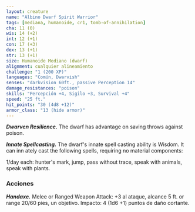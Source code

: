 ```yaml
---
layout: creature
name: "Albino Dwarf Spirit Warrior"
tags: [mediana, humanoide, cr1, tomb-of-annihilation]
cha: 11 (0)
wis: 14 (+2)
int: 12 (+1)
con: 17 (+3)
dex: 13 (+1)
str: 13 (+1)
size: Humanoide Mediano (dwarf)
alignment: cualquier alineamiento
challenge: "1 (200 XP)"
languages: "Común, Dwarvish"
senses: "darkvision 60ft., passive Perception 14"
damage_resistances: "poison"
skills: "Percepción +4, Sigilo +3, Survival +4"
speed: "25 ft."
hit_points: "30 (4d8 +12)"
armor_class: "13 (hide armor)"
---
```


***Dwarven Resilience.*** The dwarf has advantage on saving throws against poison.

***Innate Spellcasting.*** The dwarf's innate spell casting ability is Wisdom. It can inn ately cast the following spells, requiring no material components:

1/day each: hunter's mark, jump, pass without trace, speak with animals, speak with plants.

### Acciones

***Handaxe.*** Melee or Ranged Weapon Attack: +3 al ataque, alcance 5 ft. or range 20/60 pies, un objetivo. Impacto: 4 (1d6 +1) puntos de daño cortante.